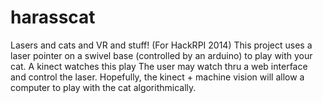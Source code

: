 harasscat
=========

Lasers and cats and VR and stuff! (For HackRPI 2014)
This project uses a laser pointer on a swivel base (controlled by an arduino) to play with your cat. 
A kinect watches this play
The user may watch thru a web interface and control the laser.
Hopefully, the kinect + machine vision will allow a computer to play with the cat algorithmically.
